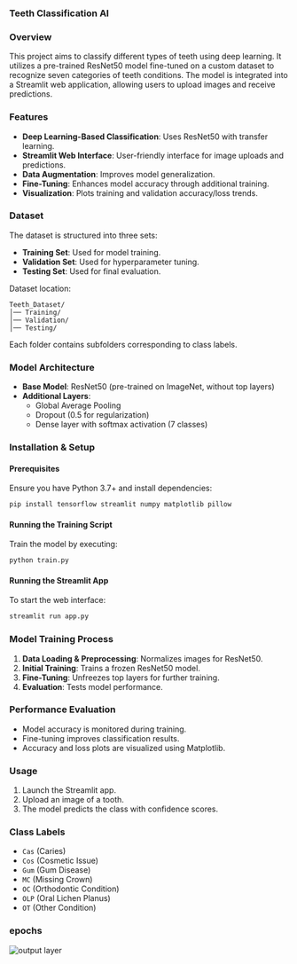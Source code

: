 ### Teeth Classification AI

### Overview
This project aims to classify different types of teeth using deep learning. It utilizes a pre-trained ResNet50 model fine-tuned on a custom dataset to recognize seven categories of teeth conditions. The model is integrated into a Streamlit web application, allowing users to upload images and receive predictions.

### Features
- **Deep Learning-Based Classification**: Uses ResNet50 with transfer learning.
- **Streamlit Web Interface**: User-friendly interface for image uploads and predictions.
- **Data Augmentation**: Improves model generalization.
- **Fine-Tuning**: Enhances model accuracy through additional training.
- **Visualization**: Plots training and validation accuracy/loss trends.

### Dataset
The dataset is structured into three sets:
- **Training Set**: Used for model training.
- **Validation Set**: Used for hyperparameter tuning.
- **Testing Set**: Used for final evaluation.

Dataset location:
```
Teeth_Dataset/
│── Training/
│── Validation/
│── Testing/
```
Each folder contains subfolders corresponding to class labels.

### Model Architecture
- **Base Model**: ResNet50 (pre-trained on ImageNet, without top layers)
- **Additional Layers**:
  - Global Average Pooling
  - Dropout (0.5 for regularization)
  - Dense layer with softmax activation (7 classes)

### Installation & Setup
#### Prerequisites
Ensure you have Python 3.7+ and install dependencies:
```bash
pip install tensorflow streamlit numpy matplotlib pillow
```

#### Running the Training Script
Train the model by executing:
```bash
python train.py
```

#### Running the Streamlit App
To start the web interface:
```bash
streamlit run app.py
```

### Model Training Process
1. **Data Loading & Preprocessing**: Normalizes images for ResNet50.
2. **Initial Training**: Trains a frozen ResNet50 model.
3. **Fine-Tuning**: Unfreezes top layers for further training.
4. **Evaluation**: Tests model performance.

### Performance Evaluation
- Model accuracy is monitored during training.
- Fine-tuning improves classification results.
- Accuracy and loss plots are visualized using Matplotlib.

### Usage
1. Launch the Streamlit app.
2. Upload an image of a tooth.
3. The model predicts the class with confidence scores.

### Class Labels
- `Cas` (Caries)
- `Cos` (Cosmetic Issue)
- `Gum` (Gum Disease)
- `MC` (Missing Crown)
- `OC` (Orthodontic Condition)
- `OLP` (Oral Lichen Planus)
- `OT` (Other Condition)

### epochs
![output layer](https://github.com/user-attachments/assets/0a0da9cb-7b7b-426f-9030-8bece42cdafd)
